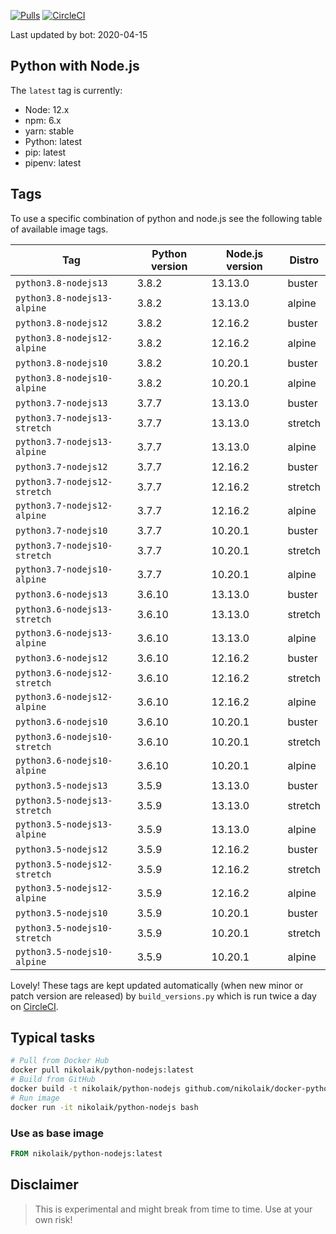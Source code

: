 [![Pulls](https://img.shields.io/docker/pulls/nikolaik/python-nodejs.svg?style=flat-square)](https://hub.docker.com/r/nikolaik/python-nodejs/)
[![CircleCI](https://img.shields.io/circleci/project/github/nikolaik/docker-python-nodejs.svg?style=flat-square)](https://circleci.com/gh/nikolaik/docker-python-nodejs)

Last updated by bot: 2020-04-15

## Python with Node.js
The `latest` tag is currently:

- Node: 12.x
- npm: 6.x
- yarn: stable
- Python: latest
- pip: latest
- pipenv: latest

## Tags
To use a specific combination of python and node.js see the following table of available image tags.

Tag | Python version | Node.js version | Distro
--- | --- | --- | ---
`python3.8-nodejs13` | 3.8.2 | 13.13.0 | buster
`python3.8-nodejs13-alpine` | 3.8.2 | 13.13.0 | alpine
`python3.8-nodejs12` | 3.8.2 | 12.16.2 | buster
`python3.8-nodejs12-alpine` | 3.8.2 | 12.16.2 | alpine
`python3.8-nodejs10` | 3.8.2 | 10.20.1 | buster
`python3.8-nodejs10-alpine` | 3.8.2 | 10.20.1 | alpine
`python3.7-nodejs13` | 3.7.7 | 13.13.0 | buster
`python3.7-nodejs13-stretch` | 3.7.7 | 13.13.0 | stretch
`python3.7-nodejs13-alpine` | 3.7.7 | 13.13.0 | alpine
`python3.7-nodejs12` | 3.7.7 | 12.16.2 | buster
`python3.7-nodejs12-stretch` | 3.7.7 | 12.16.2 | stretch
`python3.7-nodejs12-alpine` | 3.7.7 | 12.16.2 | alpine
`python3.7-nodejs10` | 3.7.7 | 10.20.1 | buster
`python3.7-nodejs10-stretch` | 3.7.7 | 10.20.1 | stretch
`python3.7-nodejs10-alpine` | 3.7.7 | 10.20.1 | alpine
`python3.6-nodejs13` | 3.6.10 | 13.13.0 | buster
`python3.6-nodejs13-stretch` | 3.6.10 | 13.13.0 | stretch
`python3.6-nodejs13-alpine` | 3.6.10 | 13.13.0 | alpine
`python3.6-nodejs12` | 3.6.10 | 12.16.2 | buster
`python3.6-nodejs12-stretch` | 3.6.10 | 12.16.2 | stretch
`python3.6-nodejs12-alpine` | 3.6.10 | 12.16.2 | alpine
`python3.6-nodejs10` | 3.6.10 | 10.20.1 | buster
`python3.6-nodejs10-stretch` | 3.6.10 | 10.20.1 | stretch
`python3.6-nodejs10-alpine` | 3.6.10 | 10.20.1 | alpine
`python3.5-nodejs13` | 3.5.9 | 13.13.0 | buster
`python3.5-nodejs13-stretch` | 3.5.9 | 13.13.0 | stretch
`python3.5-nodejs13-alpine` | 3.5.9 | 13.13.0 | alpine
`python3.5-nodejs12` | 3.5.9 | 12.16.2 | buster
`python3.5-nodejs12-stretch` | 3.5.9 | 12.16.2 | stretch
`python3.5-nodejs12-alpine` | 3.5.9 | 12.16.2 | alpine
`python3.5-nodejs10` | 3.5.9 | 10.20.1 | buster
`python3.5-nodejs10-stretch` | 3.5.9 | 10.20.1 | stretch
`python3.5-nodejs10-alpine` | 3.5.9 | 10.20.1 | alpine

Lovely! These tags are kept updated automatically (when new minor or patch version are released) by `build_versions.py` which is run twice a day on [CircleCI](https://circleci.com/gh/nikolaik/docker-python-nodejs).

## Typical tasks
```bash
# Pull from Docker Hub
docker pull nikolaik/python-nodejs:latest
# Build from GitHub
docker build -t nikolaik/python-nodejs github.com/nikolaik/docker-python-nodejs
# Run image
docker run -it nikolaik/python-nodejs bash
```

### Use as base image
```Dockerfile
FROM nikolaik/python-nodejs:latest
```

## Disclaimer
> This is experimental and might break from time to time. Use at your own risk!
